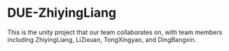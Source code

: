 # DUE-ZhiyingLiang
This is the unity project that our team collaborates on, with team members including ZhiyingLiang, LiZixuan, TongXingyao, and DingBangxin.

